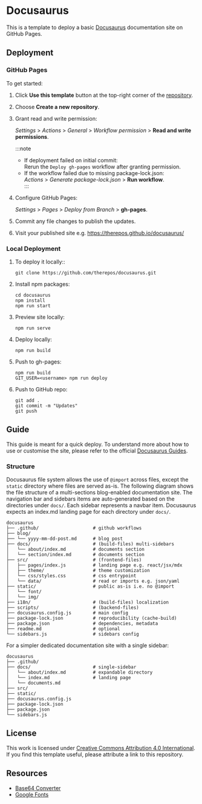 # Docusaurus
This is a template to deploy a basic [Docusaurus](https://docusaurus.io/docs) documentation site on GitHub Pages.  

## Deployment

### GitHub Pages
To get started:

1. Click **Use this template** button at the top-right corner of the [repository](https://github.com/therepos/docusaurus).  

2. Choose **Create a new repository**.  

3. Grant read and write permission:

    _Settings_ > _Actions_ > _General_ > _Workflow permission_ > **Read and write permissions**.

    :::note
    - If deployment failed on initial commit:  
        Rerun the `Deploy gh-pages` workflow after granting permission.
    - If the workflow failed due to missing package-lock.json:  
          _Actions_ > _Generate package-lock.json_ > **Run workflow**.  
    :::

4. Configure GitHub Pages:

    _Settings_ > _Pages_ > _Deploy from Branch_ > **gh-pages**.  

5. Commit any file changes to publish the updates.  

6. Visit your published site e.g. https://therepos.github.io/docusaurus/  

### Local Deployment
1. To deploy it locally::  
    ```
    git clone https://github.com/therepos/docusaurus.git
    ```

2. Install npm packages:
    ```
    cd docusaurus
    npm install
    npm run start
    ```

3. Preview site locally:
    ```
    npm run serve
    ```

4. Deploy locally:
    ```
    npm run build
    ```

5. Push to gh-pages:
    ```
    npm run build
    GIT_USER=<username> npm run deploy
    ```

6. Push to GitHub repo:
    ```
    git add . 
    git commit -m "Updates"
    git push
    ```

## Guide

This guide is meant for a quick deploy. To understand more about how to use or customise the site, please refer to the official [Docusaurus Guides](https://docusaurus.io/docs/category/guides). 

### Structure

Docusaurus file system allows the use of `@import` across files, except the `static` directory where files are served as-is. The following diagram shows the file structure of a multi-sections blog-enabled documentation site. The navigation bar and sidebars items are auto-generated based on the directories under `docs/`. Each sidebar represents a navbar item. Docusaurus expects an index.md landing page for each directory under `docs/`. 

```
docusaurus
├── .github/                    # github workflows
├── blog/  
├── └── yyyy-mm-dd-post.md      # blog post            
├── docs/                       # (build-files) multi-sidebars
│   └── about/index.md          # documents section
│   └── section/index.md        # documents section
├── src/                        # (frontend-files)
│   ├── pages/index.js          # landing page e.g. react/jsx/mdx
│   ├── theme/                  # theme customization
│   └── css/styles.css          # css entrypoint                 
│   └── data/                   # read or imports e.g. json/yaml        
├── static/                     # public as-is i.e. no @import
│   └── font/                   
│   └── img/        
├── i18n/                       # (build-files) localization           
├── scripts/                    # (backend-files)            
├── docusaurus.config.js        # main config
├── package-lock.json           # reproducibility (cache-build)
├── package.json                # dependencies, metadata
├── readme.md                   # optional
└── sidebars.js                 # sidebars config
```

For a simpler dedicated documentation site with a single sidebar:

```
docusaurus
├── .github/          
├── docs/                       # single-sidebar
│   └── about/index.md          # expandable directory
│   └── index.md                # landing page
│   └── documents.md        
├── src/                                     
├── static/                              
├── docusaurus.config.js        
├── package-lock.json           
├── package.json                
└── sidebars.js                 
```

## License
This work is licensed under [Creative Commons Attribution 4.0 International](https://choosealicense.com/licenses/cc-by-4.0/#).   
If you find this template useful, please attribute a link to this repository.

## Resources
- [Base64 Converter](https://base64.guru/converter/encode/image)
- [Google Fonts](https://fonts.google.com/icons)
